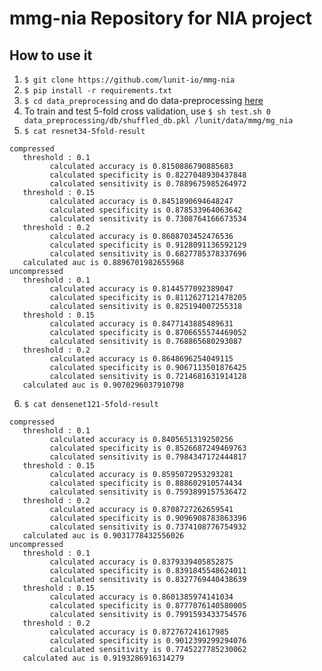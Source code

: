 
# mmg-nia Repository for NIA project    
    
## How to use it 
1. `$ git clone https://github.com/lunit-io/mmg-nia`  
2. `$ pip install -r requirements.txt` 
3. `$ cd data_preprocessing` and do data-preprocessing [here](https://github.com/lunit-io/mmg-nia/tree/master/data_preprocessing)
4. To train and test 5-fold cross validation, use `$ sh test.sh 0 data_preprocessing/db/shuffled_db.pkl /lunit/data/mmg/mg_nia`  
5. `$ cat resnet34-5fold-result`  
```  
compressed
   threshold : 0.1
         calculated accuracy is 0.8150886790885683
         calculated specificity is 0.8227048930437848
         calculated sensitivity is 0.7889675985264972
   threshold : 0.15
         calculated accuracy is 0.8451890694648247
         calculated specificity is 0.878533964063642
         calculated sensitivity is 0.7308764166673534
   threshold : 0.2
         calculated accuracy is 0.8608703452476536
         calculated specificity is 0.9128091136592129
         calculated sensitivity is 0.6827785378337696
   calculated auc is 0.8896701982655968
uncompressed
   threshold : 0.1
         calculated accuracy is 0.8144577092389047
         calculated specificity is 0.8112627121478205
         calculated sensitivity is 0.825194007255318
   threshold : 0.15
         calculated accuracy is 0.8477143885489631
         calculated specificity is 0.8706655574469052
         calculated sensitivity is 0.768865680293087
   threshold : 0.2
         calculated accuracy is 0.8648696254049115
         calculated specificity is 0.9067113501876425
         calculated sensitivity is 0.7214681631914128
   calculated auc is 0.9070296037910798
```  
6. `$ cat densenet121-5fold-result`  
```  
compressed
   threshold : 0.1
         calculated accuracy is 0.8405651319250256
         calculated specificity is 0.8526687249469763
         calculated sensitivity is 0.7984347172444817
   threshold : 0.15
         calculated accuracy is 0.8595072953293281
         calculated specificity is 0.888602910574434
         calculated sensitivity is 0.7593899157536472
   threshold : 0.2
         calculated accuracy is 0.8708727262659541
         calculated specificity is 0.9096908783863396
         calculated sensitivity is 0.7374108776754932
   calculated auc is 0.9031778432556026
uncompressed
   threshold : 0.1
         calculated accuracy is 0.8379339405852875
         calculated specificity is 0.8391845548624011
         calculated sensitivity is 0.8327769440438639
   threshold : 0.15
         calculated accuracy is 0.8601385974141034
         calculated specificity is 0.8777076140580005
         calculated sensitivity is 0.7991593433754576
   threshold : 0.2
         calculated accuracy is 0.872767241617985
         calculated specificity is 0.9012399299294076
         calculated sensitivity is 0.7745227785230062
   calculated auc is 0.9193286916314279
```
